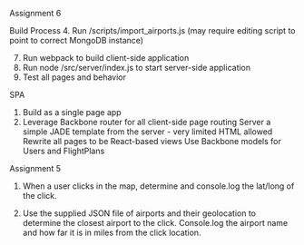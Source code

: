 

Assignment 6

Build Process
4. Run /scripts/import_airports.js (may require editing script to point to correct MongoDB instance)

7. Run webpack to build client-side application
8. Run node /src/server/index.js to start server-side application
9. Test all pages and behavior

SPA
1. Build as a single page app
2. Leverage Backbone router for all client-side page routing
Server a simple JADE template from the server - very limited HTML allowed
Rewrite all pages to be React-based views
Use Backbone models for Users and FlightPlans




Assignment 5

1. When a user clicks in the map, determine and console.log the lat/long of the click.

2. Use the supplied JSON file of airports and their geolocation to determine the closest airport to the click.  Console.log the airport name and how far it is in miles from the click location.

